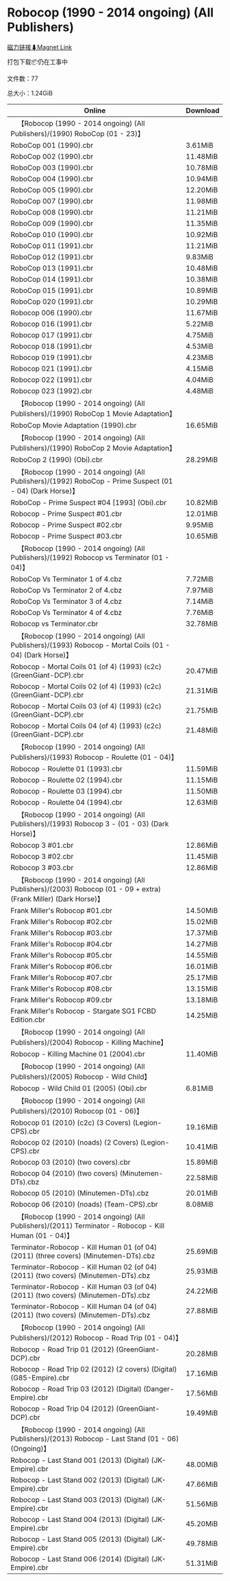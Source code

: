 # Robocop (1990 - 2014 ongoing) (All Publishers)

[磁力链接⬇Magnet Link](magnet:?xt=urn:btih:a2596ef823926d9590d4a8d971e23dcc0b1af8f2&dn=Robocop%20%281990%20-%202014%20ongoing%29%20%28All%20Publishers%29)

打包下载📦仍在工事中

文件数：77

总大小：1.24GiB

Online | Download
--- | ---
&emsp;【Robocop (1990 - 2014 ongoing) (All Publishers)/(1990) RoboCop (01 - 23)】 | 
RoboCop 001 (1990).cbr | 3.61MiB
RoboCop 002 (1990).cbr | 11.48MiB
RoboCop 003 (1990).cbr | 10.78MiB
RoboCop 004 (1990).cbr | 10.94MiB
RoboCop 005 (1990).cbr | 12.20MiB
RoboCop 007 (1990).cbr | 11.98MiB
RoboCop 008 (1990).cbr | 11.21MiB
RoboCop 009 (1990).cbr | 11.35MiB
RoboCop 010 (1990).cbr | 10.92MiB
RoboCop 011 (1991).cbr | 11.21MiB
RoboCop 012 (1991).cbr | 9.83MiB
RoboCop 013 (1991).cbr | 10.48MiB
RoboCop 014 (1991).cbr | 10.38MiB
RoboCop 015 (1991).cbr | 10.89MiB
RoboCop 020 (1991).cbr | 10.29MiB
Robocop 006 (1990).cbr | 11.67MiB
Robocop 016 (1991).cbr | 5.22MiB
Robocop 017 (1991).cbr | 4.75MiB
Robocop 018 (1991).cbr | 4.53MiB
Robocop 019 (1991).cbr | 4.23MiB
Robocop 021 (1991).cbr | 4.15MiB
Robocop 022 (1991).cbr | 4.04MiB
Robocop 023 (1992).cbr | 4.48MiB
&emsp;【Robocop (1990 - 2014 ongoing) (All Publishers)/(1990) RoboCop 1 Movie Adaptation】 | 
RoboCop Movie Adaptation (1990).cbr | 16.65MiB
&emsp;【Robocop (1990 - 2014 ongoing) (All Publishers)/(1990) RoboCop 2 Movie Adaptation】 | 
RoboCop 2 (1990) (Obi).cbr | 28.29MiB
&emsp;【Robocop (1990 - 2014 ongoing) (All Publishers)/(1992) RoboCop - Prime Suspect (01 - 04) (Dark Horse)】 | 
RoboCop - Prime Suspect #04 \[1993\] (Obi).cbr | 10.82MiB
Robocop - Prime Suspect #01.cbr | 12.01MiB
Robocop - Prime Suspect #02.cbr | 9.95MiB
Robocop - Prime Suspect #03.cbr | 10.65MiB
&emsp;【Robocop (1990 - 2014 ongoing) (All Publishers)/(1992) Robocop vs Terminator (01 - 04)】 | 
RoboCop Vs Terminator 1 of 4.cbz | 7.72MiB
RoboCop Vs Terminator 2 of 4.cbz | 7.97MiB
RoboCop Vs Terminator 3 of 4.cbz | 7.14MiB
RoboCop Vs Terminator 4 of 4.cbz | 7.76MiB
Robocop vs Terminator.cbr | 32.78MiB
&emsp;【Robocop (1990 - 2014 ongoing) (All Publishers)/(1993) Robocop - Mortal Coils (01 - 04) (Dark Horse)】 | 
Robocop - Mortal Coils 01 (of 4) (1993) (c2c) (GreenGiant-DCP).cbr | 20.47MiB
Robocop - Mortal Coils 02 (of 4) (1993) (c2c) (GreenGiant-DCP).cbr | 21.31MiB
Robocop - Mortal Coils 03 (of 4) (1993) (c2c) (GreenGiant-DCP).cbr | 21.75MiB
Robocop - Mortal Coils 04 (of 4) (1993) (c2c) (GreenGiant-DCP).cbr | 21.48MiB
&emsp;【Robocop (1990 - 2014 ongoing) (All Publishers)/(1993) Robocop - Roulette (01 - 04)】 | 
Robocop - Roulette 01 (1993).cbr | 11.59MiB
Robocop - Roulette 02 (1994).cbr | 11.15MiB
Robocop - Roulette 03 (1994).cbr | 11.50MiB
Robocop - Roulette 04 (1994).cbr | 12.63MiB
&emsp;【Robocop (1990 - 2014 ongoing) (All Publishers)/(1993) Robocop 3 - (01 - 03) (Dark Horse)】 | 
Robocop 3 #01.cbr | 12.86MiB
Robocop 3 #02.cbr | 11.45MiB
Robocop 3 #03.cbr | 12.86MiB
&emsp;【Robocop (1990 - 2014 ongoing) (All Publishers)/(2003) Robocop (01 - 09 + extra) (Frank Miller) (Dark Horse)】 | 
Frank Miller's Robocop #01.cbr | 14.50MiB
Frank Miller's Robocop #02.cbr | 15.02MiB
Frank Miller's Robocop #03.cbr | 17.37MiB
Frank Miller's Robocop #04.cbr | 14.27MiB
Frank Miller's Robocop #05.cbr | 14.55MiB
Frank Miller's Robocop #06.cbr | 16.01MiB
Frank Miller's Robocop #07.cbr | 25.17MiB
Frank Miller's Robocop #08.cbr | 13.15MiB
Frank Miller's Robocop #09.cbr | 13.18MiB
Frank Miller's Robocop - Stargate SG1 FCBD Edition.cbr | 14.25MiB
&emsp;【Robocop (1990 - 2014 ongoing) (All Publishers)/(2004) Robocop - Killing Machine】 | 
Robocop - Killing Machine 01 (2004).cbr | 11.40MiB
&emsp;【Robocop (1990 - 2014 ongoing) (All Publishers)/(2005) Robocop - Wild Child】 | 
Robocop - Wild Child 01 (2005) (Obi).cbr | 6.81MiB
&emsp;【Robocop (1990 - 2014 ongoing) (All Publishers)/(2010) Robocop (01 - 06)】 | 
Robocop 01 (2010) (c2c) (3 Covers) (Legion-CPS).cbr | 19.16MiB
Robocop 02 (2010) (noads) (2 Covers) (Legion-CPS).cbr | 10.41MiB
Robocop 03 (2010) (two covers).cbr | 15.89MiB
Robocop 04 (2010) (two covers) (Minutemen-DTs).cbz | 22.58MiB
Robocop 05 (2010) (Minutemen-DTs).cbz | 20.01MiB
Robocop 06 (2010) (noads) (Team-CPS).cbr | 8.08MiB
&emsp;【Robocop (1990 - 2014 ongoing) (All Publishers)/(2011) Terminator - Robocop - Kill Human (01 - 04)】 | 
Terminator-Robocop - Kill Human 01 (of 04) (2011) (three covers) (Minutemen-DTs).cbz | 25.69MiB
Terminator-Robocop - Kill Human 02 (of 04) (2011) (two covers) (Minutemen-DTs).cbz | 25.93MiB
Terminator-Robocop - Kill Human 03 (of 04) (2011) (two covers) (Minutemen-DTs).cbz | 24.22MiB
Terminator-Robocop - Kill Human 04 (of 04) (2011) (two covers) (Minutemen-DTs).cbz | 27.88MiB
&emsp;【Robocop (1990 - 2014 ongoing) (All Publishers)/(2012) Robocop - Road Trip (01 - 04)】 | 
Robocop - Road Trip 01 (2012) (GreenGiant-DCP).cbr | 20.28MiB
Robocop - Road Trip 02 (2012) (2 covers) (Digital) (G85-Empire).cbr | 17.16MiB
Robocop - Road Trip 03 (2012) (Digital) (Danger-Empire).cbr | 17.56MiB
Robocop - Road Trip 04 (2012) (GreenGiant-DCP).cbr | 19.49MiB
&emsp;【Robocop (1990 - 2014 ongoing) (All Publishers)/(2013) Robocop - Last Stand (01 - 06) (Ongoing)】 | 
Robocop - Last Stand 001 (2013) (Digital) (JK-Empire).cbr | 48.00MiB
Robocop - Last Stand 002 (2013) (Digital) (JK-Empire).cbr | 47.66MiB
Robocop - Last Stand 003 (2013) (Digital) (JK-Empire).cbr | 51.56MiB
Robocop - Last Stand 004 (2013) (Digital) (JK-Empire).cbr | 45.20MiB
Robocop - Last Stand 005 (2013) (Digital) (JK-Empire).cbr | 49.78MiB
Robocop - Last Stand 006 (2014) (Digital) (JK-Empire).cbr | 51.31MiB